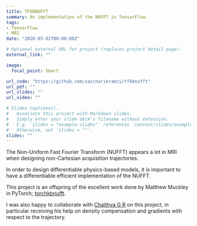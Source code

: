 ```yaml
---
title: TFKBNUFFT
summary: An implementation of the NUFFT in TensorFlow.
tags:
- TensorFlow
- MRI
date: "2020-03-01T00:00:00Z"

# Optional external URL for project (replaces project detail page).
external_link: ""

image:
  focal_point: Smart

url_code: "https://github.com/zaccharieramzi/tfkbnufft"
url_pdf: ""
url_slides: ""
url_video: ""

# Slides (optional).
#   Associate this project with Markdown slides.
#   Simply enter your slide deck's filename without extension.
#   E.g. `slides = "example-slides"` references `content/slides/example-slides.md`.
#   Otherwise, set `slides = ""`.
slides: ""
---
```


The Non-Uniform Fast Fourier Transform (NUFFT) appears a lot in MRI when designing non-Cartesian acquisition trajectories.

In order to design differentiable physics-based models, it is important to have a differentiable efficient implementation of the NUFFT.

This project is an offspring of the excellent work done by Matthew Muckley in PyTorch; [torchkbnufft](https://github.com/mmuckley/torchkbnufft).

I was also happy to collaborate with [Chaithya G R](https://chaithyagr.github.io/) on this project, in particular receiving his help on density compensation and gradients with respect to the trajectory.
